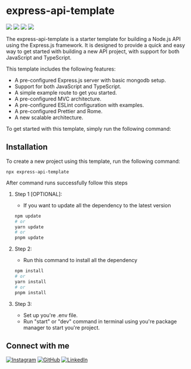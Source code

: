 # express-api-template

![](https://img.shields.io/github/v/release/iamharshil/express-api-template?style=flat-square)
![](https://img.shields.io/github/license/iamharshil/express-api-template?style=flat-square)
![](https://img.shields.io/npm/v/node?style=flat-square)
![](https://img.shields.io/github/stars/iamharshil/express-api-template?style=flat-square)

The express-api-template is a starter template for building a Node.js API using the Express.js framework. It is designed to provide a quick and easy way to get started with building a new API project, with support for both JavaScript and TypeScript.

This template includes the following features:

-   A pre-configured Express.js server with basic mongodb setup.
-   Support for both JavaScript and TypeScript.
-   A simple example route to get you started.
-   A pre-configured MVC architecture.
-   A pre-configured ESLint configuration with examples.
-   A pre-configured Prettier and Rome.
-   A new scalable architecture.

To get started with this template, simply run the following command:

## Installation

To create a new project using this template, run the following command:

`npx express-api-template`

After command runs successfully follow this steps

1. Step 1 [OPTIONAL]:

    - If you want to update all the dependency to the latest version

    ```bash
    npm update
    # or
    yarn update
    # or
    pnpm update
    ```

2. Step 2:

    - Run this command to install all the dependency

    ```bash
    npm install
    # or
    yarn install
    # or
    pnpm install
    ```

3. Step 3:
    - Set up you're .env file.
    - Run "start" or "dev" command in terminal using you're package manager to start you're project.

## Connect with me

[![Instagram](https://img.shields.io/badge/-Instagram-E4405F?style=flat-square&logo=instagram&logoColor=white)](https://instagram.com/iam_harshil)
[![GitHub](https://img.shields.io/badge/-GitHub-181717?style=flat-square&logo=github&logoColor=white)](https://github.com/iamharshil)
[![LinkedIn](https://img.shields.io/badge/-LinkedIn-0077B5?style=flat-square&logo=linkedin&logoColor=white)](https://www.linkedin.com/in/harshil-chudasama)
